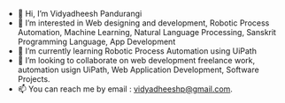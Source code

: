 - 👋 Hi, I’m Vidyadheesh Pandurangi
- 👀 I’m interested in Web designing and development, Robotic Process Automation, Machine Learning, Natural Language Processing, Sanskrit Programming Language, App Development
- 🌱 I’m currently learning Robotic Process Automation using UiPath
- 💞️ I’m looking to collaborate on web development freelance work, automation usign UiPath, Web Application Development, Software Projects.
- 📫 You can reach me by email : vidyadheeshp@gmail.com.

<!---
vidyadheeshp/vidyadheeshp is a ✨ special ✨ repository because its `README.md` (this file) appears on your GitHub profile.
You can click the Preview link to take a look at your changes.
--->
